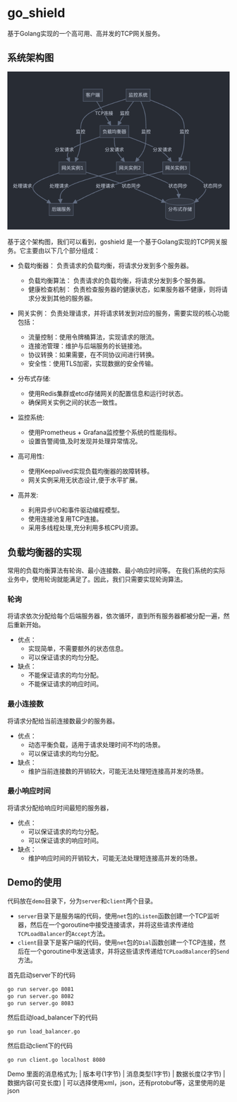 # go_shield
基于Golang实现的一个高可用、高并发的TCP网关服务。

## 系统架构图
![alt text](images/image.png)

基于这个架构图，我们可以看到，goshield 是一个基于Golang实现的TCP网关服务。它主要由以下几个部分组成：
- 负载均衡器： 负责请求的负载均衡，将请求分发到多个服务器。
    - 负载均衡算法： 负责请求的负载均衡，将请求分发到多个服务器。
    - 健康检查机制： 负责检查服务器的健康状态，如果服务器不健康，则将请求分发到其他的服务器。
- 网关实例： 负责处理请求，并将请求转发到对应的服务，需要实现的核心功能包括：
    - 流量控制：使用令牌桶算法，实现请求的限流。
    - 连接池管理：维护与后端服务的长链接池。
    - 协议转换：如果需要，在不同协议间进行转换。
    - 安全性：使用TLS加密，实现数据的安全传输。

- 分布式存储:

    - 使用Redis集群或etcd存储网关的配置信息和运行时状态。
    - 确保网关实例之间的状态一致性。


- 监控系统:
    - 使用Prometheus + Grafana监控整个系统的性能指标。
    - 设置告警阈值,及时发现并处理异常情况。


- 高可用性:
    - 使用Keepalived实现负载均衡器的故障转移。
    - 网关实例采用无状态设计,便于水平扩展。


- 高并发:
    - 利用异步I/O和事件驱动编程模型。
    - 使用连接池复用TCP连接。
    - 采用多线程处理,充分利用多核CPU资源。


## 负载均衡器的实现
常用的负载均衡算法有轮询、最小连接数、最小响应时间等。
在我们系统的实际业务中，使用轮询就能满足了。因此，我们只需要实现轮询算法。
### 轮询
将请求依次分配给每个后端服务器，依次循环，直到所有服务器都被分配一遍，然后重新开始。
- 优点：
    - 实现简单，不需要额外的状态信息。
    - 可以保证请求的均匀分配。
- 缺点：
    - 不能保证请求的均匀分配。
    - 不能保证请求的响应时间。

### 最小连接数
将请求分配给当前连接数最少的服务器。
- 优点：
    - 动态平衡负载，适用于请求处理时间不均的场景。
    - 可以保证请求的均匀分配。
- 缺点：
    - 维护当前连接数的开销较大，可能无法处理短连接高并发的场景。

### 最小响应时间 
将请求分配给响应时间最短的服务器，
- 优点：
    - 可以保证请求的均匀分配。
    - 可以保证请求的响应时间。
- 缺点：
    - 维护响应时间的开销较大，可能无法处理短连接高并发的场景。

## Demo的使用
代码放在`demo`目录下，分为`server`和`client`两个目录。
- `server`目录下是服务端的代码，使用`net`包的`Listen`函数创建一个TCP监听器，然后在一个goroutine中接受连接请求，并将这些请求传递给`TCPLoadBalancer`的`Accept`方法。
- `client`目录下是客户端的代码，使用`net`包的`Dial`函数创建一个TCP连接，然后在一个goroutine中发送请求，并将这些请求传递给`TCPLoadBalancer`的`Send`方法。    

首先启动server下的代码
```
go run server.go 8081
go run server.go 8082
go run server.go 8083
```

然后启动load_balancer下的代码
```
go run load_balancer.go
```

然后启动client下的代码
```
go run client.go localhost 8080
```

Demo 里面的消息格式为;
| 版本号(1字节) | 消息类型(1字节) | 数据长度(2字节) | 数据内容(可变长度) |
可以选择使用xml，json，还有protobuf等，这里使用的是json